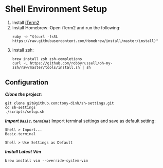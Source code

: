 # Shell Environment Setup
1. Install [iTerm2](https://www.iterm2.com/downloads.html)
2. Install Homebrew:
    Open iTerm2 and run the following:
    ```
    ruby -e "$(curl -fsSL https://raw.githubusercontent.com/Homebrew/install/master/install)"
    ```
3. Install zsh:
    ```
    brew install zsh zsh-completions
    curl -L https://github.com/robbyrussell/oh-my-zsh/raw/master/tools/install.sh | sh
    ```

## Configuration

***Clone the project:***

```
git clone git@github.com:tony-dinh/sh-settings.git
cd sh-settings
./scripts/setup.sh
```

***Import `Basic.terminal`***
Import terminal settings and save as default setting:
```
Shell > Import...
Basic.terminal

Shell > Use Settings as Default
```

***Install Latest Vim***

```
brew install vim --override-system-vim
```
